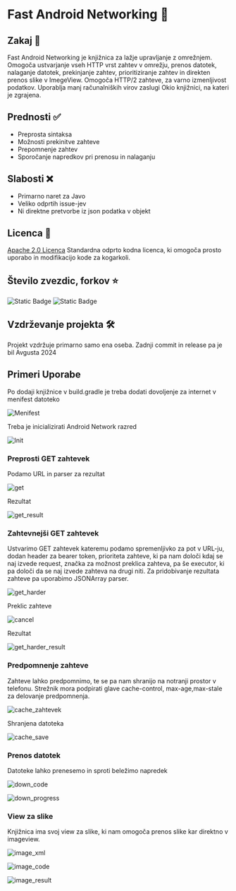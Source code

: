 # Fast Android Networking 📡

## Zakaj 🤔

Fast Android Networking je knjižnica za lažje upravljanje z omrežnjem. Omogoča ustvarjanje vseh HTTP vrst zahtev v omrežju, prenos datotek, nalaganje datotek, prekinjanje zahtev, prioritiziranje zahtev in direkten prenos slike v ImegeView. Omogoča HTTP/2 zahteve, za varno izmenljivost podatkov. Uporablja manj računalniških virov zaslugi Okio knjižnici, na kateri je zgrajena. 

## Prednosti ✅
- Preprosta sintaksa
- Možnosti prekinitve zahteve
- Prepomnenje zahtev
- Sporočanje napredkov pri prenosu in nalaganju

## Slabosti ❌
- Primarno naret za Javo
- Veliko odprtih issue-jev
- Ni direktne pretvorbe iz json podatka v objekt

## Licenca 📄

[Apache 2.0 Licenca](https://github.com/amitshekhariitbhu/Fast-Android-Networking?tab=Apache-2.0-1-ov-file#readme)
Standardna odprto kodna licenca, ki omogoča prosto uporabo in modifikacijo kode za kogarkoli.

## Število zvezdic, forkov ⭐

![Static Badge](https://img.shields.io/badge/Stars-5700-blue)
![Static Badge](https://img.shields.io/badge/Forks-962-blue)

## Vzdrževanje projekta 🛠️

Projekt vzdržuje primarno samo ena oseba. Zadnji commit in release pa je bil Avgusta 2024

## Primeri Uporabe

Po dodaji knjižnice v build.gradle je treba dodati dovoljenje za internet v menifest datoteko

![Menifest](/assets/menifest_perrmission.png)

Treba je inicializirati Android Network razred

![Init](/assets/inicialization.png)

### Preprosti GET zahtevek

Podamo URL in parser za rezultat

![get](/assets/simple_get.png)

Rezultat

![get_result](/assets/simple_get_result.png)

### Zahtevnejši GET zahtevek

Ustvarimo GET zahtevek kateremu podamo spremenljivko za pot v URL-ju, dodan header za bearer token, prioriteta zahteve, ki pa nam določi kdaj se naj izvede request, značka za možnost preklica zahteva, pa še executor, ki pa določi da se naj izvede zahteva na drugi niti. Za pridobivanje rezultata zahteve pa uporabimo JSONArray parser.

![get_harder](/assets/more_coplicated_get.png)

Preklic zahteve

![cancel](/assets/cancel_zahtevek.png)

Rezultat

![get_harder_result](/assets/more_coplicated_get_result.png)

### Predpomnenje zahteve

Zahteve lahko predpomnimo, te se pa nam shranijo na notranji prostor v telefonu. Strežnik mora podpirati glave cache-control, max-age,max-stale za delovanje predpomnenja.

![cache_zahtevek](/assets/cache_zahtevek.png)

Shranjena datoteka

![cache_save](/assets/cache_save.png)

### Prenos datotek

Datoteke lahko prenesemo in sproti beležimo napredek

![down_code](/assets/download.png)

![down_progress](/assets/file_download.png)


### View za slike

Knjižnica ima svoj view za slike, ki nam omogoča prenos slike kar direktno v imageview.

![image_xml](/assets/image_xml.png)

![image_code](/assets/image_code.png)

![image_result](/assets/image_result.png)

